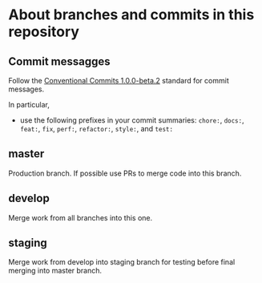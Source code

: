 # About branches and commits in this repository

## Commit messagges
Follow the [Conventional Commits 1.0.0-beta.2](https://www.conventionalcommits.org/en/v1.0.0-beta.2/) standard for commit messages.

In particular,
- use the following prefixes in your commit summaries: `chore:`, `docs:`, `feat:`, `fix`, `perf:`, `refactor:`, `style:`, and `test:`

## master
Production branch. If possible use PRs to merge code into this branch.

## develop
Merge work from all branches into this one.

## staging
Merge work from develop into staging branch for testing before final merging into master branch.
